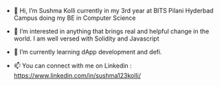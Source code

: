- 👋 Hi, I’m  Sushma Kolli currently in my 3rd year at BITS Pilani Hyderbad Campus doing my BE in Computer Science
- 👀 I’m interested in anything that brings real and helpful change in the world. I am well versed with Solidity and Javascript
- 🌱 I’m currently learning dApp development and defi.

- 📫 You can connect with me on Linkedin : https://www.linkedin.com/in/sushma123kolli/ 


<!---
sush987/sush987 is a ✨ special ✨ repository because its `README.md` (this file) appears on your GitHub profile.
You can click the Preview link to take a look at your changes.
--->
